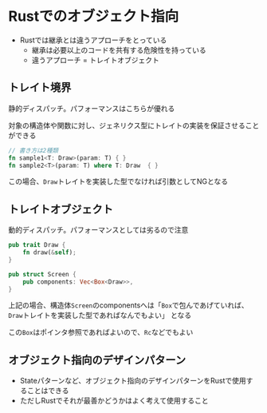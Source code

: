 Rustでのオブジェクト指向
=========================

* Rustでは継承とは違うアプローチをとっている
  * 継承は必要以上のコードを共有する危険性を持っている
  * 違うアプローチ = トレイトオブジェクト

トレイト境界
---------------

静的ディスパッチ。パフォーマンスはこちらが優れる

対象の構造体や関数に対し、ジェネリクス型にトレイトの実装を保証させることができる

```rust
// 書き方は2種類
fn sample1<T: Draw>(param: T) { }
fn sample2<T>(param: T) where T: Draw  { }
```

この場合、`Draw`トレイトを実装した型でなければ引数としてNGとなる

トレイトオブジェクト
---------------------

動的ディスパッチ。パフォーマンスとしては劣るので注意

```rust
pub trait Draw {
    fn draw(&self);
}

pub struct Screen {
    pub components: Vec<Box<Draw>>,
}
```

上記の場合、構造体`Screen`のcomponentsへは「`Box`で包んであげていれば、`Draw`トレイトを実装した型であればなんでもよい」
となる

この`Box`はポインタ参照であればよいので、`Rc`などでもよい

オブジェクト指向のデザインパターン
-------------------------------------

* Stateパターンなど、オブジェクト指向のデザインパターンをRustで使用することはできる
* ただしRustでそれが最善かどうかはよく考えて使用すること